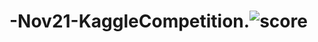# -Nov21-KaggleCompetition.![score](https://user-images.githubusercontent.com/92394564/144139720-d49b4501-41a9-47cb-89e2-0a331f78ff77.png)
